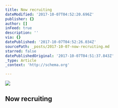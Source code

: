 ```yaml
---
title: Now recruiting
dateModified: '2017-10-07T04:52:20.696Z'
publisher: {}
author: []
inFeed: true
description: ''
via: {}
datePublished: '2017-10-07T04:52:26.034Z'
sourcePath: _posts/2017-10-07-now-recruiting.md
starred: false
datePublishedOriginal: '2017-10-07T04:51:37.843Z'
_type: Article
_context: 'http://schema.org'

---
```

<article style=""><img src="https://the-grid-user-content.s3-us-west-2.amazonaws.com/865ebb60-037c-472c-943e-c34bff3cb248.jpg" /><h1>Now recruiting</h1></article>